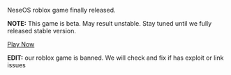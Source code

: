 NeseOS roblox game finally released. 

**NOTE:** This game is beta. May result unstable. Stay tuned until we fully released stable version.

[Play Now](https://www.roblox.com/games/16907765023/PLAY-NOW)

**EDIT:** our roblox game is banned. We will check and fix if has exploit or link issues
